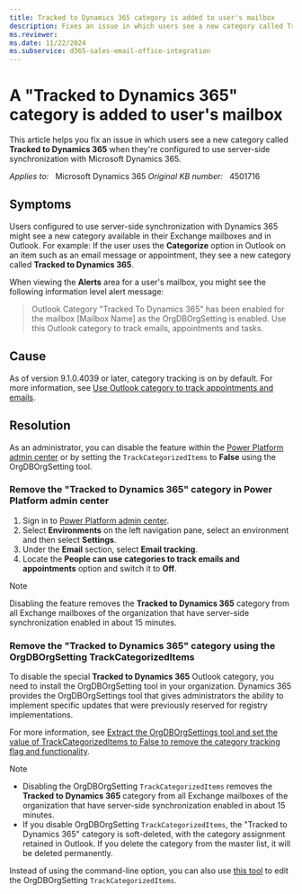 ```yaml
---
title: Tracked to Dynamics 365 category is added to user's mailbox
description: Fixes an issue in which users see a new category called Tracked to Dynamics 365 when they're configured to use server-side synchronization with Microsoft Dynamics 365.
ms.reviewer: 
ms.date: 11/22/2024
ms.subservice: d365-sales-email-office-integration
---
```

# A "Tracked to Dynamics 365" category is added to user's mailbox

This article helps you fix an issue in which users see a new category called **Tracked to Dynamics 365** when they're configured to use server-side synchronization with Microsoft Dynamics 365.

_Applies to:_ &nbsp; Microsoft Dynamics 365
_Original KB number:_ &nbsp; 4501716

## Symptoms

Users configured to use server-side synchronization with Dynamics 365 might see a new category available in their Exchange mailboxes and in Outlook. For example: If the user uses the **Categorize** option in Outlook on an item such as an email message or appointment, they see a new category called **Tracked to Dynamics 365**.

When viewing the **Alerts** area for a user's mailbox, you might see the following information level alert message:

> Outlook Category "Tracked To Dynamics 365" has been enabled for the mailbox [Mailbox Name] as the OrgDBOrgSetting is enabled. Use this Outlook category to track emails, appointments and tasks.

## Cause

As of version 9.1.0.4039 or later, category tracking is on by default. For more information, see [Use Outlook category to track appointments and emails](/power-platform/admin/use-outlook-category-track-appointments-emails).

## Resolution

As an administrator, you can disable the feature within the [Power Platform admin center](https://admin.powerplatform.microsoft.com) or by setting the `TrackCategorizedItems` to **False** using the OrgDBOrgSetting tool.

### Remove the "Tracked to Dynamics 365" category in Power Platform admin center

1. Sign in to [Power Platform admin center](https://admin.powerplatform.microsoft.com/).
2. Select **Environments** on the left navigation pane, select an environment and then select **Settings**.
3. Under the **Email** section, select **Email tracking**.
4. Locate the **People can use categories to track emails and appointments** option and switch it to **Off**.

> [!NOTE]
> Disabling the feature removes the **Tracked to Dynamics 365** category from all Exchange mailboxes of the organization that have server-side synchronization enabled in about 15 minutes.

### Remove the "Tracked to Dynamics 365" category using the OrgDBOrgSetting TrackCategorizedItems

To disable the special **Tracked to Dynamics 365** Outlook category, you need to install the OrgDBOrgSetting tool in your organization. Dynamics 365 provides the OrgDBOrgSettings tool that gives administrators the ability to implement specific updates that were previously reserved for registry implementations.

For more information, see [Extract the OrgDBOrgSettings tool and set the value of TrackCategorizedItems to False to remove the category tracking flag and functionality](https://support.microsoft.com/help/2691237/orgdborgsettings-tool-for-microsoft-dynamics-crm).

> [!NOTE]
>
> - Disabling the OrgDBOrgSetting `TrackCategorizedItems` removes the **Tracked to Dynamics 365** category from all Exchange mailboxes of the organization that have server-side synchronization enabled in about 15 minutes.
> - If you disable OrgDBOrgSetting `TrackCategorizedItems`, the "Tracked to Dynamics 365" category is soft-deleted, with the category assignment retained in Outlook. If you delete the category from the master list, it will be deleted permanently.

Instead of using the command-line option, you can also use [this tool](https://github.com/seanmcne/OrgDbOrgSettings) to edit the OrgDBOrgSetting `TrackCategorizedItems`.
